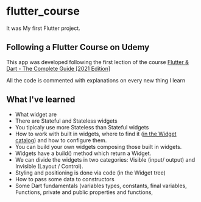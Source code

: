 # flutter_course
It was My first Flutter project.

## Following a Flutter Course on Udemy

This app was developed following the first lection of the course [Flutter & Dart - The Complete Guide [2021 Edition]](https://www.udemy.com/course/learn-flutter-dart-to-build-ios-android-apps/)

All the code is commented with explanations on every new thing I learn

## What I've learned
- What widget are
- There are Stateful and Stateless widgets
- You tipicaly use more Stateless than Stateful widgets
- How to work with built in widgets, where to find it ([in the Widget catalog](https://flutter.dev/docs/development/ui/widgets)) and how to configure them.
- You can build your own widgets composing those built in widgets.
- Widgets have a build() method which return a Widget.
- We can divide the widgets in two categories: Visible (input/ output) and Invisible (Layout / Control).
- Styling and positioning is done via code (in the Widget tree)
- How to pass some data to constructors
- Some Dart fundamentals (variables types, constants, final variables, Functions, private and public properties and functions, 



